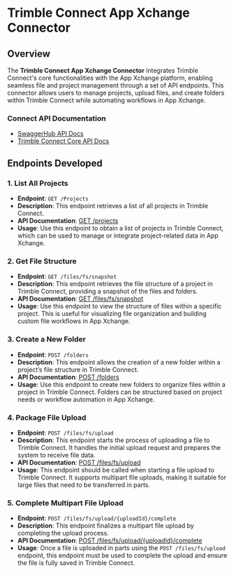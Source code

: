 # Trimble Connect App Xchange Connector

## Overview
The **Trimble Connect App Xchange Connector** integrates Trimble Connect's core functionalities with the App Xchange platform, enabling seamless file and project management through a set of API endpoints. This connector allows users to manage projects, upload files, and create folders within Trimble Connect while automating workflows in App Xchange.

### Connect API Documentation
- [SwaggerHub API Docs](https://app.swaggerhub.com/apis/Trimble-Connect/tcps/2.0)
- [Trimble Connect Core API Docs](https://developer.trimble.com/docs/connect/core-api)

## Endpoints Developed

### 1. List All Projects
- **Endpoint**: `GET /Projects`
- **Description**: This endpoint retrieves a list of all projects in Trimble Connect.
- **API Documentation**: [GET /projects](https://developer.trimble.com/docs/connect/core-api#get-/projects)
- **Usage**: Use this endpoint to obtain a list of projects in Trimble Connect, which can be used to manage or integrate project-related data in App Xchange.

### 2. Get File Structure
- **Endpoint**: `GET /files/fs/snapshot`
- **Description**: This endpoint retrieves the file structure of a project in Trimble Connect, providing a snapshot of the files and folders.
- **API Documentation**: [GET /files/fs/snapshot](https://developer.trimble.com/docs/connect/core-api#get-/files/fs/snapshot)
- **Usage**: Use this endpoint to view the structure of files within a specific project. This is useful for visualizing file organization and building custom file workflows in App Xchange.

### 3. Create a New Folder
- **Endpoint**: `POST /folders`
- **Description**: This endpoint allows the creation of a new folder within a project’s file structure in Trimble Connect.
- **API Documentation**: [POST /folders](https://developer.trimble.com/docs/connect/core-api#post-/folders)
- **Usage**: Use this endpoint to create new folders to organize files within a project in Trimble Connect. Folders can be structured based on project needs or workflow automation in App Xchange.

### 4. Package File Upload
- **Endpoint**: `POST /files/fs/upload`
- **Description**: This endpoint starts the process of uploading a file to Trimble Connect. It handles the initial upload request and prepares the system to receive file data.
- **API Documentation**: [POST /files/fs/upload](https://developer.trimble.com/docs/connect/core-api#post-/files/fs/upload)
- **Usage**: This endpoint should be called when starting a file upload to Trimble Connect. It supports multipart file uploads, making it suitable for large files that need to be transferred in parts.

### 5. Complete Multipart File Upload
- **Endpoint**: `POST /files/fs/upload/{uploadId}/complete`
- **Description**: This endpoint finalizes a multipart file upload by completing the upload process.
- **API Documentation**: [POST /files/fs/upload/{uploadId}/complete](https://developer.trimble.com/docs/connect/core-api#post-/files/fs/upload/-uploadId-/complete)
- **Usage**: Once a file is uploaded in parts using the `POST /files/fs/upload` endpoint, this endpoint must be used to complete the upload and ensure the file is fully saved in Trimble Connect.

